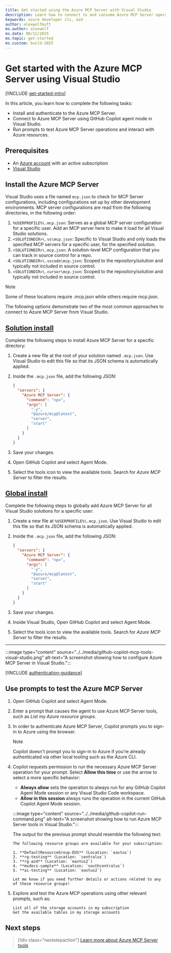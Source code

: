```yaml
---
title: Get started using the Azure MCP Server with Visual Studio
description: Learn how to connect to and consume Azure MCP Server operations with Visual Studio
keywords: azure developer cli, azd
author: alexwolfmsft
ms.author: alexwolf
ms.date: 08/11/2025
ms.topic: get-started
ms.custom: build-2025
---
```


# Get started with the Azure MCP Server using Visual Studio

[!INCLUDE [get-started-intro](../../includes/get-started-intro.md)]

In this article, you learn how to complete the following tasks:

- Install and authenticate to the Azure MCP Server.
- Connect to Azure MCP Server using GitHub Copilot agent mode in Visual Studio.
- Run prompts to test Azure MCP Server operations and interact with Azure resources.

## Prerequisites

- An [Azure account](https://azure.microsoft.com/pricing/purchase-options/azure-account?cid=msft_learn) with an active subscription
- [Visual Studio](https://visualstudio.microsoft.com)

## Install the Azure MCP Server

Visual Studio uses a file named `mcp.json` to check for MCP Server configurations, including configurations set up by other development environments. MCP server configurations are read from the following directories, in the following order:

1. `%USERPROFILE%\.mcp.json`: Serves as a global MCP server configuration for a specific user. Add an MCP server here to make it load for all Visual Studio solutions.
1. `<SOLUTIONDIR>\.vs\mcp.json`: Specific to Visual Studio and only loads the specified MCP servers for a specific user, for the specified solution.
1. `<SOLUTIONDIR>\.mcp.json`: A solution-level MCP configuration that you can track in source control for a repo.
1. `<SOLUTIONDIR>\.vscode\mcp.json`: Scoped to the repository/solution and typically not included in source control.
1. `<SOLUTIONDIR>\.cursor\mcp.json`: Scoped to the repository/solution and typically not included in source control.

> [!NOTE]
> Some of these locations require .mcp.json while others require mcp.json.

The following options demonstrate two of the most common approaches to connect to Azure MCP Server from Visual Studio. 

## [Solution install](#tab/manual)

Complete the following steps to install Azure MCP Server for a specific directory:

1. Create a new file at the root of your solution named `.mcp.json`. Use Visual Studio to edit this file so that its JSON schema is automatically applied.
1. Inside the `.mcp.json` file, add the following JSON:

    ```json
    {
      "servers": {
        "Azure MCP Server": {
          "command": "npx",
          "args": [
            "-y",
            "@azure/mcp@latest",
            "server",
            "start"
          ]
        }
      }
    }
    ```

1. Save your changes.
1. Open GitHub Copilot and select Agent Mode.
1. Select the tools icon to view the available tools. Search for *Azure MCP Server* to filter the results.

## [Global install](#tab/one-click)

Complete the following steps to globally add Azure MCP Server for all Visual Studio solutions for a specific user:

1. Create a new file at `%USERPROFILE%\.mcp.json`. Use Visual Studio to edit this file so that its JSON schema is automatically applied.
1. Inside the `.mcp.json` file, add the following JSON:

    ```json
    {
      "servers": {
        "Azure MCP Server": {
          "command": "npx",
          "args": [
            "-y",
            "@azure/mcp@latest",
            "server",
            "start"
          ]
        }
      }
    }
    ```

1. Save your changes.
1. Inside Visual Studio, Open GitHub Copilot and select Agent Mode.
1. Select the tools icon to view the available tools. Search for *Azure MCP Server* to filter the results.

---

:::image type="content" source="../../media/github-copilot-mcp-tools-visual-studio.png" alt-text="A screenshot showing how to configure Azure MCP Server in Visual Studio.":::

[!INCLUDE [authentication-guidance](../../includes/authentication-guidance.md)]

## Use prompts to test the Azure MCP Server

1. Open GitHub Copilot and select Agent Mode.
1. Enter a prompt that causes the agent to use Azure MCP Server tools, such as *List my Azure resource groups*.
1. In order to authenticate Azure MCP Server, Copilot prompts you to sign-in to Azure using the browser.

    > [!NOTE]
    > Copilot doesn't prompt you to sign-in to Azure if you're already authenticated via other local tooling such as the Azure CLI.

1. Copilot requests permission to run the necessary Azure MCP Server operation for your prompt. Select **Allow this time** or use the arrow to select a more specific behavior:
    - **Always allow** sets the operation to always run for any GitHub Copilot Agent Mode session or any Visual Studio Code workspace.
    - **Allow in this session** always runs the operation in the current GitHub Copilot Agent Mode session.

    :::image type="content" source="../../media/github-copilot-run-command.png" alt-text="A screenshot showing how to run Azure MCP Server tools in Visual Studio.":::

    The output for the previous prompt should resemble the following text:

    ```output
    The following resource groups are available for your subscription:
    
    1. **DefaultResourceGroup-EUS** (Location: `eastus`)
    2. **rg-testing** (Location: `centralus`)
    3. **rg-azd** (Location: `eastus2`)
    4. **msdocs-sample** (Location: `southcentralus`)
    5. **ai-testing** (Location: `eastus2`)
    
    Let me know if you need further details or actions related to any of these resource groups!
    ```

1. Explore and test the Azure MCP operations using other relevant prompts, such as:

    ```
    List all of the storage accounts in my subscription
    Get the available tables in my storage accounts
    ```

## Next steps

> [!div class="nextstepaction"]
> [Learn more about Azure MCP Server tools](../../tools/index.md)
